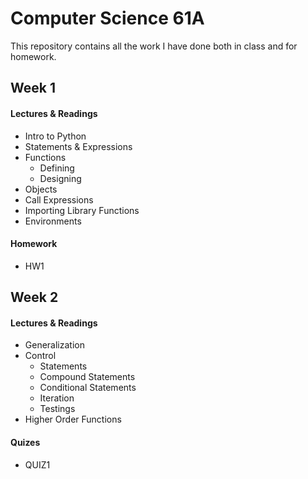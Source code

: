 # Computer Science 61A

This repository contains all the work I have done both in class and for homework.

## Week 1

#### Lectures & Readings

- Intro to Python
- Statements & Expressions
- Functions
  - Defining
  - Designing
- Objects
- Call Expressions
- Importing Library Functions
- Environments

#### Homework

- HW1

## Week 2

#### Lectures & Readings

- Generalization
- Control
  - Statements
  - Compound Statements
  - Conditional Statements
  - Iteration
  - Testings
- Higher Order Functions

#### Quizes

- QUIZ1

